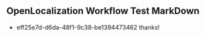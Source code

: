 ## OpenLocalization Workflow Test MarkDown
* eff25e7d-d6da-48f1-9c38-be1394473462 thanks!

<!--HONumber=Aug16_HO4-->


